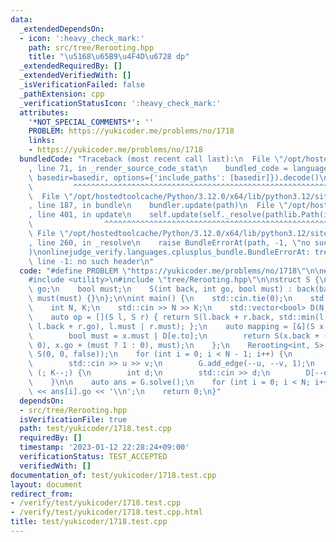 ```yaml
---
data:
  _extendedDependsOn:
  - icon: ':heavy_check_mark:'
    path: src/tree/Rerooting.hpp
    title: "\u5168\u65B9\u4F4D\u6728 dp"
  _extendedRequiredBy: []
  _extendedVerifiedWith: []
  _isVerificationFailed: false
  _pathExtension: cpp
  _verificationStatusIcon: ':heavy_check_mark:'
  attributes:
    '*NOT_SPECIAL_COMMENTS*': ''
    PROBLEM: https://yukicoder.me/problems/no/1718
    links:
    - https://yukicoder.me/problems/no/1718
  bundledCode: "Traceback (most recent call last):\n  File \"/opt/hostedtoolcache/Python/3.12.0/x64/lib/python3.12/site-packages/onlinejudge_verify/documentation/build.py\"\
    , line 71, in _render_source_code_stat\n    bundled_code = language.bundle(stat.path,\
    \ basedir=basedir, options={'include_paths': [basedir]}).decode()\n          \
    \         ^^^^^^^^^^^^^^^^^^^^^^^^^^^^^^^^^^^^^^^^^^^^^^^^^^^^^^^^^^^^^^^^^^^^^^^^^^^^^^^^^\n\
    \  File \"/opt/hostedtoolcache/Python/3.12.0/x64/lib/python3.12/site-packages/onlinejudge_verify/languages/cplusplus.py\"\
    , line 187, in bundle\n    bundler.update(path)\n  File \"/opt/hostedtoolcache/Python/3.12.0/x64/lib/python3.12/site-packages/onlinejudge_verify/languages/cplusplus_bundle.py\"\
    , line 401, in update\n    self.update(self._resolve(pathlib.Path(included), included_from=path))\n\
    \                ^^^^^^^^^^^^^^^^^^^^^^^^^^^^^^^^^^^^^^^^^^^^^^^^^^^^^^^^^\n \
    \ File \"/opt/hostedtoolcache/Python/3.12.0/x64/lib/python3.12/site-packages/onlinejudge_verify/languages/cplusplus_bundle.py\"\
    , line 260, in _resolve\n    raise BundleErrorAt(path, -1, \"no such header\"\
    )\nonlinejudge_verify.languages.cplusplus_bundle.BundleErrorAt: tree/Rerooting.hpp:\
    \ line -1: no such header\n"
  code: "#define PROBLEM \"https://yukicoder.me/problems/no/1718\"\n\n#include <iostream>\n\
    #include <utility>\n#include \"tree/Rerooting.hpp\"\n\nstruct S {\n    int back,\
    \ go;\n    bool must;\n    S(int back, int go, bool must) : back(back), go(go),\
    \ must(must) {}\n};\n\nint main() {\n    std::cin.tie(0);\n    std::ios::sync_with_stdio(false);\n\
    \    int N, K;\n    std::cin >> N >> K;\n    std::vector<bool> D(N, false);\n\
    \    auto op = [](S l, S r) { return S(l.back + r.back, std::min(l.go + r.back,\
    \ l.back + r.go), l.must | r.must); };\n    auto mapping = [&](S x, auto e) {\n\
    \        bool must = x.must | D[e.to];\n        return S(x.back + (must ? 2 :\
    \ 0), x.go + (must ? 1 : 0), must);\n    };\n    Rerooting<int, S> G(N, op, mapping,\
    \ S(0, 0, false));\n    for (int i = 0; i < N - 1; i++) {\n        int u, v;\n\
    \        std::cin >> u >> v;\n        G.add_edge(--u, --v, 1);\n    }\n    for\
    \ (; K--;) {\n        int d;\n        std::cin >> d;\n        D[--d] = true;\n\
    \    }\n\n    auto ans = G.solve();\n    for (int i = 0; i < N; i++) std::cout\
    \ << ans[i].go << '\\n';\n    return 0;\n}"
  dependsOn:
  - src/tree/Rerooting.hpp
  isVerificationFile: true
  path: test/yukicoder/1718.test.cpp
  requiredBy: []
  timestamp: '2023-01-12 22:28:24+09:00'
  verificationStatus: TEST_ACCEPTED
  verifiedWith: []
documentation_of: test/yukicoder/1718.test.cpp
layout: document
redirect_from:
- /verify/test/yukicoder/1718.test.cpp
- /verify/test/yukicoder/1718.test.cpp.html
title: test/yukicoder/1718.test.cpp
---
```

